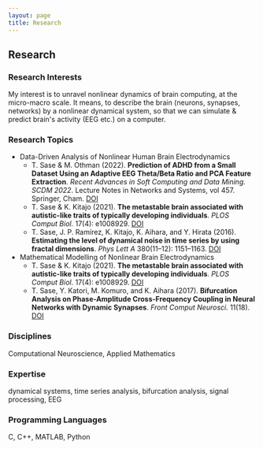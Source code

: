 ```yaml
---
layout: page
title: Research
---
```


## Research

### Research Interests
My interest is to unravel nonlinear dynamics of brain computing, at the micro-macro scale.
It means, to describe the brain (neurons, synapses, networks) by a nonlinear dynamical system, so that we can simulate & predict brain's activity (EEG etc.) on a computer.

### Research Topics
- Data-Driven Analysis of Nonlinear Human Brain Electrodynamics
  - T. Sase & M. Othman (2022). **Prediction of ADHD from a Small Dataset Using an Adaptive EEG Theta/Beta Ratio and PCA Feature Extraction**. *Recent Advances in Soft Computing and Data Mining. SCDM 2022*. Lecture Notes in Networks and Systems, vol 457. Springer, Cham. [DOI](https://doi.org/10.1007/978-3-031-00828-3_10)
  - T. Sase & K. Kitajo (2021). **The metastable brain associated with autistic-like traits of typically developing individuals**. *PLOS Comput Biol.* 17(4): e1008929. [DOI](https://doi.org/10.1371/journal.pcbi.1008929)
  - T. Sase, J. P. Ramírez, K. Kitajo, K. Aihara, and Y. Hirata (2016). **Estimating the level of dynamical noise in time series by using fractal dimensions**. *Phys Lett A* 380(11&ndash;12): 1151&ndash;1163. [DOI](https://doi.org/10.1016/j.physleta.2016.01.014)
- Mathematical Modelling of Nonlinear Brain Electrodynamics
  - T. Sase & K. Kitajo (2021). **The metastable brain associated with autistic-like traits of typically developing individuals**. *PLOS Comput Biol.* 17(4): e1008929.  [DOI](https://doi.org/10.1371/journal.pcbi.1008929)
  - T. Sase, Y. Katori, M. Komuro, and K. Aihara (2017). **Bifurcation Analysis on Phase-Amplitude Cross-Frequency Coupling in Neural Networks with Dynamic Synapses**. *Front Comput Neurosci.* 11(18). [DOI](https://www.frontiersin.org/article/10.3389/fncom.2017.00018)

### Disciplines
Computational Neuroscience, Applied Mathematics

### Expertise
dynamical systems, time series analysis, bifurcation analysis, signal processing, EEG

### Programming Languages
C, C++, MATLAB, Python
